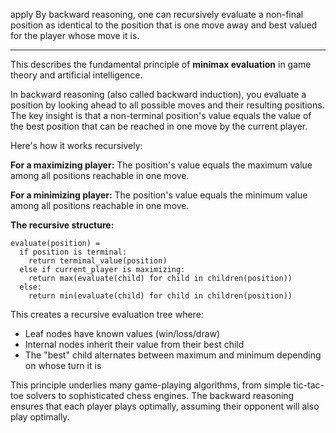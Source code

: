 apply By backward reasoning, one can recursively evaluate a non-final position as identical to the position that is one move away and best valued for the player whose move it is.

---

This describes the fundamental principle of **minimax evaluation** in game theory and artificial intelligence.

In backward reasoning (also called backward induction), you evaluate a position by looking ahead to all possible moves and their resulting positions. The key insight is that a non-terminal position's value equals the value of the best position that can be reached in one move by the current player.

Here's how it works recursively:

**For a maximizing player:** The position's value equals the maximum value among all positions reachable in one move.

**For a minimizing player:** The position's value equals the minimum value among all positions reachable in one move.

**The recursive structure:**

```
evaluate(position) = 
  if position is terminal:
    return terminal_value(position)
  else if current_player is maximizing:
    return max(evaluate(child) for child in children(position))
  else:
    return min(evaluate(child) for child in children(position))
```

This creates a recursive evaluation tree where:

- Leaf nodes have known values (win/loss/draw)
- Internal nodes inherit their value from their best child
- The "best" child alternates between maximum and minimum depending on whose turn it is

This principle underlies many game-playing algorithms, from simple tic-tac-toe solvers to sophisticated chess engines. The backward reasoning ensures that each player plays optimally, assuming their opponent will also play optimally.